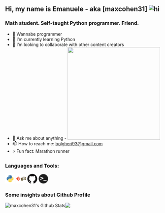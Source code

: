 ## Hi, my name is Emanuele - aka [maxcohen31] <img src="https://user-images.githubusercontent.com/1303154/88677602-1635ba80-d120-11ea-84d8-d263ba5fc3c0.gif" width="28px" alt="hi">

### Math student. Self-taught Python programmer. Friend. 


- 🔭 Wannabe programmer                                                            
- 🌱 I’m currently learning Python
- 👯 I’m looking to collaborate with other content creators
- 💬 Ask me about anything                                                                  - <img height="300" width="300" src="https://camo.githubusercontent.com/f59f7105ca8f18a36198f93d7592106c3a6e66e16edc04364b6785ee30f5c674/68747470733a2f2f6d65646961312e74656e6f722e636f6d2f696d616765732f63643337666134396339383361633930356466303031366664356236613265652f74656e6f722e676966" />
- 📫 How to reach me: bolgheri93@gmail.com                     
- ⚡ Fun fact: Marathon runner
                                                                                                          

### Languages and Tools:
<img height="32" width="32" src="https://raw.githubusercontent.com/github/explore/80688e429a7d4ef2fca1e82350fe8e3517d3494d/topics/python/python.png" />  <img height="32" width="32" src="https://raw.githubusercontent.com/github/explore/80688e429a7d4ef2fca1e82350fe8e3517d3494d/topics/git/git.png" /> <img height="32" width="32" src="https://raw.githubusercontent.com/github/explore/78df643247d429f6cc873026c0622819ad797942/topics/github/github.png" /> 
<img height="32" width="32" src="https://raw.githubusercontent.com/github/explore/80688e429a7d4ef2fca1e82350fe8e3517d3494d/topics/terminal/terminal.png" />



### Some insights about Github Profile
<img align='left' alt="maxcohen31's Github Stats" src='https://github-readme-stats.vercel.app/api?username=maxcohen31&show_icons=true&theme=tokyonight' />
<img src="https://github-readme-stats.vercel.app/api/top-langs/?username=maxcohen31&theme=tokyonight" />
